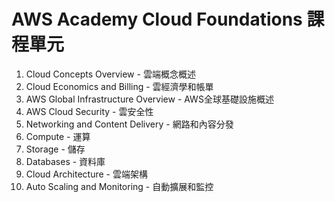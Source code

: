 # AWS Academy Cloud Foundations 課程單元

1. Cloud Concepts Overview - 雲端概念概述
2. Cloud Economics and Billing - 雲經濟學和帳單
3. AWS Global Infrastructure Overview - AWS全球基礎設施概述
4. AWS Cloud Security - 雲安全性
5. Networking and Content Delivery - 網路和內容分發
6. Compute - 運算
7. Storage - 儲存
8. Databases - 資料庫
9. Cloud Architecture - 雲端架構
10. Auto Scaling and Monitoring - 自動擴展和監控
